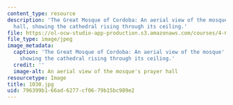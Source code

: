 ```yaml
---
content_type: resource
description: 'The Great Mosque of Cordoba: An aerial view of the mosque''s prayer
  hall, showing the cathedral rising through its ceiling.'
file: https://ol-ocw-studio-app-production.s3.amazonaws.com/courses/4-614-religious-architecture-and-islamic-cultures-fall-2002/796399b166ad6277cf0679b15bc989e2_1030.jpg
file_type: image/jpeg
image_metadata:
  caption: 'The Great Mosque of Cordoba: An aerial view of the mosque''s prayer hall,
    showing the cathedral rising through its ceiling.'
  credit: ''
  image-alt: An aerial view of the mosque's prayer hall
resourcetype: Image
title: 1030.jpg
uid: 796399b1-66ad-6277-cf06-79b15bc989e2
---
```

